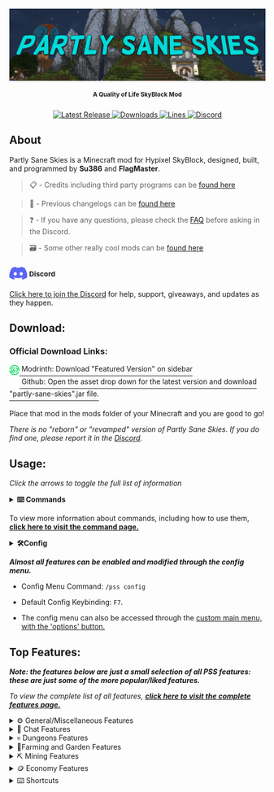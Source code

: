 <h1> <a href="#----"> <img src = "docs/images/banner_image.png" alt="Banner" align="center"> </a> </h1>

[//]: # (<h1 align="center"> Partly Sane Skies </h1>)
<h4 align="center"> <sup> A Quality of Life SkyBlock Mod</sup> </h4>

<p align="center">
  <a href="https://github.com/PartlySaneStudios/partly-sane-skies/releases" target="_blank">
    <img alt="Latest Release" src="https://img.shields.io/github/v/release/PartlySaneStudios/partly-sane-skies?color=%23007EA7&label=Latest%20Version&style=for-the-badge" />
  </a>
  <a href="https://github.com/PartlySaneStudios/partly-sane-skies/releases" target="_blank">
    <img alt="Downloads" src="https://img.shields.io/github/downloads/PartlySaneStudios/partly-sane-skies/total?color=%23007EA7&label=GitHub Downloads&style=for-the-badge" />
  </a>
  <a href="https://modrinth.com/mod/partly-sane-skies" target="_blank">
    <img alt="Lines" src="https://img.shields.io/modrinth/dt/partly-sane-skies?color=%23007EA7&label=Modrinth Downloads&style=for-the-badge" />
  </a>
  <a href="https://discord.gg/v4PU3WeH7z" target="_blank">
    <img alt="Discord" src="https://img.shields.io/discord/1001847734766145607?color=%23007EA7&label=Discord&style=for-the-badge" />
  </a>
</p>

## About

Partly Sane Skies is a Minecraft mod for Hypixel SkyBlock, designed, built, and programmed by **Su386** and **FlagMaster**. 

 >📋 - Credits including third party programs can be [found here](CREDITS.md)
 
 >📝 - Previous changelogs can be [found here](docs/pages/changelogs/previous_changelogs.md)

 >❓ - If you have any questions, please check the [FAQ](docs/pages/faq.md) before asking in the Discord.

 >🗃️ - Some other really cool mods can be [found here](https://sbmw.ca/mod-lists/skyblock-mod-list/)

### <a href="https://discord.gg/v4PU3WeH7z"><img src="images/discord_logo.png" alt="Discord Logo" width="35" height="25" style="text-align: center;"></a> <sup>Discord</span></sup>
[Click here to join the Discord](https://discord.gg/v4PU3WeH7z) for help, support, giveaways, and updates as they happen.

## Download:
### Official Download Links: 

<a href="https://modrinth.com/mod/partly-sane-skies">
    <img src="docs/images/modrinth_logo.svg" alt="Modrinth Logo" width="20" height="20" style="text-align: center;">
    <span style="font-size:larger;"><sup>Modrinth: Download "Featured Version" on sidebar</sup></span>
</a>
<br>
<a href="https://github.com/PartlySaneStudios/partly-sane-skies/releases">
    <img src="docs/images/github_icon.png" alt="Github" width="20" height="20" style="text-align: center;">
    <span style="font-size:larger;"><sup>Github: Open the asset drop down for the latest version and download "partly-sane-skies".jar file.</sup></span>
</a>

Place that mod in the mods folder of your Minecraft and you are good to go!

*There is no "reborn" or "revamped" version of Partly Sane Skies. If you do find one, please report it in the [Discord](https://discord.gg/v4PU3WeH7z).*

## Usage:

*Click the arrows to toggle the full list of information*

<details>
  <summary> <b> ⌨️ Commands </b> </summary>

[``/pss``:](docs/pages/commands.md#pss) A help command for Partly Sane Skies

[``/pss config``, ``/pssconfig``:](docs/pages/commands.md#pssconfig) A command to open the PSS Config menu. The keybinding can also be changed in the vanilla options' menu. Default: ``F7``

[``/pssdisc``, ``/pssdiscord``:](docs/pages/commands.md#pssdiscord) Sends a link to the discord. [Or you can just join here (https://discord.gg/v4PU3WeH7z)](https://discord.gg/v4PU3WeH7z)

[``/skillup <username>``, ``/su <username>``:](docs/pages/commands.md#skillup) Command to use the skill upgrade recommendation feature. (See Features)

[``/pm``, ``/partymanager``:](docs/pages/commands.md#partymanager) Command to open the Party Manager. The keybinding can also be changed in the vanilla options' menu.

[``/permparty``, ``/permp``, ``/pp``:](docs/pages/commands.md#permparty) Command to use Permanent Dungeon Party Selector. (See Features)

[``/fp``, ``/pf``:](docs/pages/commands.md#friendparty) Command to use Party All Friends. (See Features)

[``/chatalert``, ``/ca``, ``/chal``:](docs/pages/commands.md#chatalerts) Command to use the Chat Alerts System. (See Features)

[``//farmnotifier``, ``//fn``, ``//farmnotif``:](docs/pages/commands.md#farmnotifier) Command to use the farm notifier system.

[``/wordeditor``, ``/wordedit``, ``/wr``, ``/wordreplace``, ``/wr``:](docs/pages/commands.md#wordeditor) Command to replace a word in the chat with another word or a phrase.

</details>

To view more information about commands, including how to use them, **[click here to visit the command page.](docs/pages/commands.md)**

<details>
  <summary> <b> 🛠️Config</b> </summary>

  ![Config Menu](docs/images/config_menu.png)

</details>

***Almost all features can be enabled and modified through the config menu.***

- Config Menu Command:  <code>/pss config</code> 

- Default Config Keybinding:  <code>F7</code>.

- The config menu can also be accessed through the [custom main menu, with the 'options' button.](docs/pages/features/general/custom_main_menu.md)

## Top Features:

***Note: the features below are just a small selection of all PSS features: these are just some of the more popular/liked features.***

*To view the complete list of all features, **[click here to visit the complete features page.](docs/pages/features/list.md)***
<details>
  <summary> ⚙️ General/Miscellaneous Features </summary>
  
## ⚙️ General/Miscellaneous Features

General and Miscellaneous features.

### Mods Checker
When enabled, Mod Checker automatically checks your mods list for outdated, suspicious, or unknown mods. These mods may not be on the list of verified mods.
If you believe a mod is being falsely flagged, please report it in the PSS discord (/pssdiscord)


<img src="/docs/images/mod_checker.png" alt="Mod Checker" width="750" height="400" style="text-align: center;">


### Privacy Mode
When enabled, Privacy Mode blocks other mods wanting to send data to their servers. Currently supported mods are Essentials & Dungeon Guide. If you know more mods that send that kind of data, feel free to report that in our discord server. ```/pssdiscord```



### Custom Main Menu

*For more information, [see the Custom Main Menu page](docs/pages/features/general/custom_main_menu.md)*

Upon start up of Minecraft, a nice, SkyBlock themed main menu will display.
There are various configurable options from SkyBlock-themed backgrounds,
along with an option to select a random background.

<img src="docs/images/custom_main_menu.png" alt="Custom main menu" width="600" height="350" style="text-align: center;"> 

### RNG Drop Banner and Sound

When you get a rare drop, a Pumpkin Dicer or Melon Slicer like pop-up banner will appear, along with a sound, celebrating your drop.

<img src="docs/images/rng_drop_banner.png" alt="RNG drop banner" width="600" height="350" style="text-align: center;"> 

### Custom Themes

This mod supports a variety of different themes, including dark themes, very dark themes, colorful themes, and controversially, light themes. You can also choose your own accent color, and create your own themes in the OneConfig menu under the theme section.

### Custom Sounds for SkyBlock

Instead of the normal note blocks, there is now the option to use computer generated, discord sounds or even live instruments to play sounds such as SkyBlock music and sound effects.

### Location Banner

When switching to a new location region on SkyBlock, an MMO RPG style banner will appear, informing you that you have switched to a new region.

<img src="docs/images/location_banner.png" alt="Location Banner" width="600" height="350" style="text-align: center;"> 

</details>

<details>
  <summary> 💬 Chat Features </summary>

### 💬 Chat Alerts

Using ``/ca``, you can add and remove specific phrases that will be highlighted when someone says them. Example: If you add the word "``flag``" (using ``/ca add flag``) to Chat Alerts, it will highlight the word and play a notification when someone says it.

![Chat Alerts](docs/images/chat_alerts.png)

### Chat Color

Private messages and messages that are sent in the Party, Guild, Guild Officer, or SkyBlock Co-op channels will now have the color of the channel they are sent in.

![Chat Colors](docs/images/chat_color.png)

### OwO Wanguage

This feature basically changes all chat messages to use the owo language. Please don't use this; it literally breaks the chat completely. If you do, be warned.

<img src="docs/images/owowangauge.png" alt="Owolanguage" width="600" height="350" style="text-align: center;"> 

### Pet for Minion Information Display

When opening the minion, your current pet selected will appear, along with the pet that you have set as favorite.

<img src="docs/images/pet_minion_display.png" alt="Pet Minion Display" width="600" height="450" style="text-align: center;"> 

### Nons Chat Color

Messages sent by nons (non-ranked players) can be configured to have the same white as the rest of the chat.
This option is off by default but can be turned on in the PSS Config menu.

### Word Editor for in game chat

Replace any word in chat to any other word, such as rp to reparty, FlagMaster to FlagHater or juju to nonbow

![Word Editor 1](docs/images/word_editor_1.png)

![Word Editor 2](docs/images/word_editor_2.png)

![Word Editor 3](docs/images/word_editor_3.png)

![Word Editor 4](docs/images/word_editor_4.png)

</details>

<details>
  <summary> 💀 Dungeons Features </summary>

## 💀 Dungeon Features

### Party Manager

Manage your party and join dungeons with a helpful party manager, with features such as viewing stats,
kicking, party transfer buttons, etc. Included in the Party Manager GUI.
You can open it by typing the command ``/pm`` or by using the keybinding.
Default: ``M``

<img src="docs/images/party_manager.png" alt="Party Manager" width="600" height="350" style="text-align: center;"> 

### Custom Themes

This mod supports a variety of different themes, including dark themes, very dark themes, colorful themes, and controversially, light themes. You can also choose your own accent color, and create your own themes in the OneConfig menu under the theme section. These themes only affect the PSS user interface.

### Pearl Refill

Do you use pearls for your Dungeon runs and want to refill them backup to 16? With the Pearl Refill command you can automatically refill it back up to 16 from any other stack size, there is also a hot key (Default ``P``) and an option to enable auto refill at Dungeon start (use at your own risk)


### Watcher Ready, Message, Warning, Siren and Sound

When the watcher is done spawning mobs, a message will appear on your screen, along with an optional sound,
party message and World War II (1939–1945) air raid siren in case the previous two don't get your attention.

### Permanent Dungeon Party Selector

Automatically parties everyone in a permanent dungeon party. Using ``/pp`` or ``/permparty``, you have the option to create, party, delete, and add and remove members from your permanent party. You can even add different parties such as an f6Party or a jujuNonCarry party.


### Dungeon Player Rater

At the end of the dungeon, the mod will calculate what percentage of the dungeon was cleared by each player,
and how much they contributed, showing you how useful each player was.
In a perfectly balanced 5-player party, each player should get 20%.

### Required Secrets Notifier

Your teammates are throwing because they don't know you don't need 100% of secrets on lower floors? This feature sends a warning to yourself with a banner and sound (which can be an air raid siren) and a party message for your teammates when all the required secrets are found for an S+ run. 

<img src="docs/images/required_secrets.png" alt="Required Secrets" width="600" height="350" style="text-align: center;">
</details>

<details>
  <summary> 🌾Farming and Garden Features </summary>

## 🌾 Farming

### End of Farm Notifier

Create a region where you will be notified when you reach it, using the same commands as world edit. See ``/farmnotif`` under the Commands section for more information.

<img src="docs/images/end_of_farm.png" alt="End of Farm Notifier" width="600" height="350" style="text-align: center;"> 

### Top Crops to Compost

Shows you information about which crops are the best to use for the composter at the current moment in time.

<img src="docs/images/crop_compost.png" alt="Optimal Crop Compost" width="600" height="350" style="text-align: center;"> 


### Best SkyMart Profit

Shows which items are the most profitable for the copper cost. (Which ones give the most coins per copper?)

<img src="docs/images/skymart_profit.png" alt="SkyMart Profit Image" width="600" height="350" style="text-align: center;">
</details>

<details>
  <summary> ⛏️ Mining Features </summary>

## ⛏️ Mining Features

### Worm Warning

When you are mining in the Crystal Hollows and a worm or Scatha spawns, you get a message on screen, along with a sound, warning you that a worm has spawned.

### Mining Events Reminder

The mining events reminder has a selective list of all Dwarven mines & crystal hollows events. These events can be enabled separately. You can be reminded with either a banner or a banner and sound. You can choose the banner's color and display time yourself. You can also get reminded 20 seconds before the event starts.

<img src="docs/images/mining_events.png" alt="Github Logo" width="600" height="350" style="text-align: center;"> 


### Pickaxe Ability Reminder

Not always aware when the pickaxe cooldown is over? Not anymore! With the new pickaxe cooldown reminder, this won't happen anymore. Need a banner? We have that! Want color in it? It's already available! Sound? Of course. It also includes PTSD, the best feature of it all—the Air Raid Siren! You can also block right-clicks on your private island, so you'll never accidentally pickoboculus your island again.

<img src="docs/images/pickaxe_ability.png" alt="Pickaxe Ability" width="600" height="350" style="text-align: center;">
</details>

<details>
  <summary> 🪙 Economy Features </summary>

## 🪙 Economy

### No Cookie Warning

Never lose your coins to the void again! When the mod detects you do not have a cookie active, it will warn you to buy a new one. Optionally, it can warn you only if you have a lot of coins in your purse.

### Enhanced Auction Menu and BIN Sniper

A brand-new auction house menu that gives you more information on prices, instant inflation, and mark up.
Using that information, the menu highlights BIN items that are significantly below their value (Default: 13% below).

<img src="docs/images/custom_ah.png" alt="Custom AH" width="600" height="350" style="text-align: center;"> 


### Best Minion Profit Calculator

Using real time data, the mod will now display which configurations will result in the most profitable minions. Type of Fuel, Minion Upgrades, and type of minion can be filtered.

<img src="docs/images/best_minion_calculator.png" alt="Best Minion Calculator" width="600" height="350" style="text-align: center;"> 

### Best Bit Shop Profit

A lot of people use the bits accumulated from booster cookies to convert to items to sell on the auction house. Instead of having to guess which items are the best and for what price, it will now recommend to you the items that sell for the most coins per bit.

<img src="docs/images/bit_shop_profit.png" alt="Github Logo" width="600" height="350" style="text-align: center;">
</details>

<details>
  <summary> ⌨️ Shortcuts </summary>

## ⌨️  Shortcuts

### Open Wiki Keybinding

Using the keybinding, it will automatically look up the wiki article for the item you are hovering over.
(``NONE`` key by default)

### Pets Menu Keybinding

A keybinding shortcut to open the pet menu. Customizable in the vanilla options' menu. (``NONE`` key by default)

### Crafting Table Menu Keybinding

A keybinding shortcut to open the crafting table menu.
Customizable in the vanilla options' menu.
(``NONE`` key by default)

### Wardrobe Menu Keybinding

A keybinding shortcut to open the wardrobe menu. Customizable in the vanilla options' menu. (``NONE`` key by default)

### Storage Menu Keybinding

A keybinding shortcut to open the storage menu. Customizable in the vanilla options' menu. (``NONE`` key by default)

### Hoe Right Click

A Keybinding shortcut to allow Hoe Right Click for one time or for some minutes, depending on your setting. Customizable in the vanilla options' menu. (``NONE`` by default)

### Party All Friends

A command to party all of your active friends. Using ``/fp``, it will party every online member on your friends' list.
</details>
